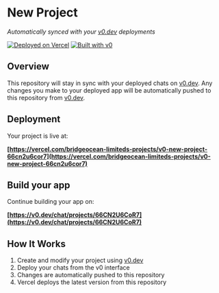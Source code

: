 # New Project

*Automatically synced with your [v0.dev](https://v0.dev) deployments*

[![Deployed on Vercel](https://img.shields.io/badge/Deployed%20on-Vercel-black?style=for-the-badge&logo=vercel)](https://vercel.com/bridgeocean-limiteds-projects/v0-new-project-66cn2u6cor7)
[![Built with v0](https://img.shields.io/badge/Built%20with-v0.dev-black?style=for-the-badge)](https://v0.dev/chat/projects/66CN2U6CoR7)

## Overview

This repository will stay in sync with your deployed chats on [v0.dev](https://v0.dev).
Any changes you make to your deployed app will be automatically pushed to this repository from [v0.dev](https://v0.dev).

## Deployment

Your project is live at:

**[https://vercel.com/bridgeocean-limiteds-projects/v0-new-project-66cn2u6cor7](https://vercel.com/bridgeocean-limiteds-projects/v0-new-project-66cn2u6cor7)**

## Build your app

Continue building your app on:

**[https://v0.dev/chat/projects/66CN2U6CoR7](https://v0.dev/chat/projects/66CN2U6CoR7)**

## How It Works

1. Create and modify your project using [v0.dev](https://v0.dev)
2. Deploy your chats from the v0 interface
3. Changes are automatically pushed to this repository
4. Vercel deploys the latest version from this repository